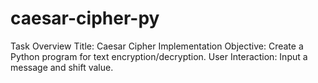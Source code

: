 # caesar-cipher-py
Task Overview  Title: Caesar Cipher Implementation Objective: Create a Python program for text encryption/decryption. User Interaction: Input a message and shift value.
